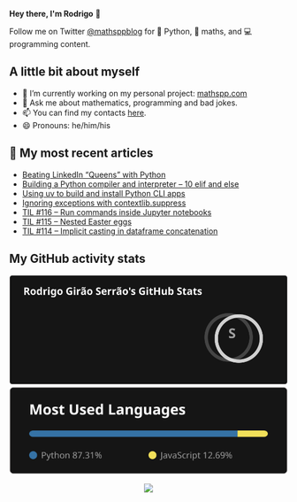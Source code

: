 **Hey there, I'm Rodrigo** 👋

Follow me on Twitter [@mathsppblog][twitter] for 🐍 Python, 🧠 maths, and 💻 programming content.


## A little bit about myself

- 🔭 I’m currently working on my personal project: [mathspp.com](https://mathspp.com)
- 💬 Ask me about mathematics, programming and bad jokes.
- 📫 You can find my contacts [here](https://mathspp.com/about#contacts).
- 😄 Pronouns: he/him/his


## 📖 My most recent articles

<!-- BLOG-POST-LIST:START -->
- [Beating LinkedIn “Queens” with Python](https://mathspp.com/blog/beating-linkedin-queens-with-python)
- [Building a Python compiler and interpreter – 10 elif and else](https://mathspp.com/blog/building-a-python-compiler-and-interpreter-10-elif-and-else)
- [Using uv to build and install Python CLI apps](https://mathspp.com/blog/using-uv-to-build-and-install-python-cli-apps)
- [Ignoring exceptions with contextlib.suppress](https://mathspp.com/blog/ignoring-exceptions-with-contextlib-suppress)
- [TIL #116 – Run commands inside Jupyter notebooks](https://mathspp.com/blog/til/run-commands-inside-jupyter-notebooks)
- [TIL #115 – Nested Easter eggs](https://mathspp.com/blog/til/nested-easter-eggs)
- [TIL #114 – Implicit casting in dataframe concatenation](https://mathspp.com/blog/til/implicit-casting-in-dataframe-concatenation)
<!-- BLOG-POST-LIST:END -->


##  My GitHub activity stats

<!-- Thanks to ofek! -->

<img src="general_stats.svg" alt="GitHub Statistics" loading="lazy">

<img src="language_stats.svg" alt="Top Languages" loading="lazy">

<p align='center'><img src='https://visitor-badge.laobi.icu/badge?page_id=RodrigoGiraoSerrao'></p>

[twitter]: https://twitter.com/mathsppblog

